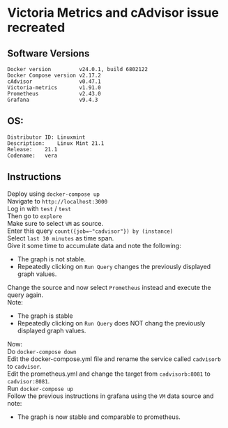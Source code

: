 # Victoria Metrics and cAdvisor issue recreated
## Software Versions
```
Docker version         v24.0.1, build 6802122  
Docker Compose version v2.17.2  
cAdvisor               v0.47.1  
Victoria-metrics       v1.91.0  
Prometheus             v2.43.0  
Grafana                v9.4.3
```

## OS:
```
Distributor ID:	Linuxmint
Description:	Linux Mint 21.1
Release:	21.1
Codename:	vera
```
## Instructions
Deploy using `docker-compose up`  
Navigate to `http://localhost:3000`  
Log in with `test` / `test`  
Then go to `explore`  
Make sure to select `VM` as source.  
Enter this query `count({job=~"cadvisor"}) by (instance)`  
Select `last 30 minutes` as time span.  
Give it some time to accumulate data and note the following:
* The graph is not stable.
* Repeatedly clicking on `Run Query` changes the previously displayed graph values.

Change the source and now select `Prometheus` instead and execute the query again.  
Note:
* The graph is stable
* Repeatedly clicking on `Run Query` does NOT chang the previously displayed graph values.


Now:  
Do `docker-compose down`  
Edit the docker-compose.yml file and rename the service called `cadvisorb` to `cadvisor`.  
Edit the prometheus.yml and change the target from `cadvisorb:8081` to `cadvisor:8081`.  
Run `docker-compose up`  
Follow the previous instructions in grafana using the `VM` data source and note:
* The graph is now stable and comparable to prometheus.

